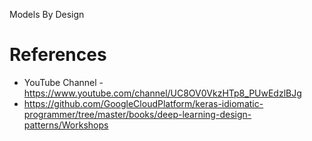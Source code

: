 Models By Design



# References

- YouTube Channel - https://www.youtube.com/channel/UC8OV0VkzHTp8_PUwEdzlBJg
- <https://github.com/GoogleCloudPlatform/keras-idiomatic-programmer/tree/master/books/deep-learning-design-patterns/Workshops>